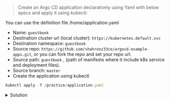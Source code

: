 > Create an Argo CD application declaratively using Yaml with below specs and apply it using kubectl:

You can use the definition file /home/application.yaml

- Name: `guestbook`
- Destination cluster url (local cluster): `https://kubernetes.default.svc`
- Destination namespace: `guestbook`
- Source repo: `https://github.com/shahrooz33ce/argocd-example-apps.git`, or you can fork the repo and set your repo url.
- Source path: `guestbook` , (path of manifests where it include k8s service and deployment files).
- Source branch: `master`
- Create the application using kubectl

```jsx
kubectl apply -f /practice/application.yaml
```

<details>
  <summary>Solution</summary>
  <p>
    <pre>
      <code>
apiVersion: argoproj.io/v1alpha1
kind: Application
metadata:
  name: guestbook
  namespace: argocd
spec:
  destination:
    namespace: guestbook
    server: "https://kubernetes.default.svc"
  project: default
  source:
    path: guestbook
    repoURL: "https://github.com/shahrooz33ce/argocd-example-apps.git"
    targetRevision: master
  syncPolicy:
    syncOptions:
      - CreateNamespace=true
    </code>
      </pre>
    </p>
</details>
